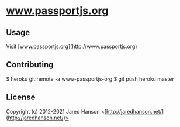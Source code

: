 # www.passportjs.org

## Usage

Visit [www.passportjs.org](http://www.passportjs.org)

## Contributing

$ heroku git:remote -a www-passportjs-org
$ git push heroku master

## License
 
Copyright (c) 2012-2021 Jared Hanson <[http://jaredhanson.net/](http://jaredhanson.net/)>
